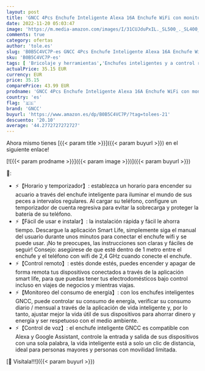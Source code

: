 ```yaml
---
layout: post
title: 'GNCC 4Pcs Enchufe Inteligente Alexa 16A Enchufe WiFi con monitor de consumo de energía  compatible con Alexa y Google Home  Smart Plug con control remoto y función de temporizador 3680W'
date: 2022-11-20 05:03:47
image: 'https://m.media-amazon.com/images/I/31CUJduPxIL._SL500_._SL400_.jpg'
comments: true
category: ofertas
author: 'tole.es'
slug: 'B0B5C4VC7P-es GNCC 4Pcs Enchufe Inteligente Alexa 16A Enchufe WiFi con...'
sku: 'B0B5C4VC7P-es'
tags: [ 'Bricolaje y herramientas','Enchufes inteligentes y a control remoto','Enchufes y accesorios','Instalación eléctrica','alexa','enchufe','gncc','google','home','inteligente','🇪🇸', ]
actualPrice: 35.15 EUR
currency: EUR
price: 35.15
comparePrice: 43.99 EUR
prodname: 'GNCC 4Pcs Enchufe Inteligente Alexa 16A Enchufe WiFi con monitor de consumo de energía  compatible con Alexa y Google Home  Smart Plug con control remoto y función de temporizador 3680W'
country: 'es'
flag: '🇪🇸'
brand: 'GNCC'
buyurl: 'https://www.amazon.es/dp/B0B5C4VC7P/?tag=tolees-21'
descuento: '20.10'
average: '44.2772727272727'
---
```


Ahora mismo tienes [{{< param title >}}]({{< param buyurl >}}) en el siguiente enlace!

[![{{< param prodname >}}]({{< param image >}})]({{< param buyurl >}})

🔎:

- ⚡【Horario y temporizador】: establezca un horario para encender su acuario a través del enchufe inteligente para iluminar el mundo de sus peces a intervalos regulares. Al cargar su teléfono, configure un temporizador de cuenta regresiva para evitar la sobrecarga y proteger la batería de su teléfono.
- ⚡【Fácil de usar e instalar】: la instalación rápida y fácil le ahorra tiempo. Descargue la aplicación Smart Life, simplemente siga el manual del usuario durante unos minutos para conectar el enchufe wifi y se puede usar. ¡No te preocupes, las instrucciones son claras y fáciles de seguir! Consejo: asegúrese de que esté dentro de 1 metro entre el enchufe y el teléfono con wifi de 2,4 GHz cuando conecte el enchufe.
- ⚡【Control remoto】: estés donde estés, puedes encender y apagar de forma remota tus dispositivos conectados a través de la aplicación smart life, para que puedas tener tus electrodomésticos bajo control incluso en viajes de negocios y mientras viajas.
- ⚡【Monitoreo del consumo de energía】: con los enchufes inteligentes GNCC, puede controlar su consumo de energía, verificar su consumo diario / mensual a través de la aplicación de vida inteligente y, por lo tanto, ajustar mejor la vida útil de sus dispositivos para ahorrar dinero y energía y ser respetuoso con el medio ambiente.
- ⚡【Control de voz】: el enchufe inteligente GNCC es compatible con Alexa y Google Assistant, controle la entrada y salida de sus dispositivos con una sola palabra, la vida inteligente está a solo un clic de distancia, ideal para personas mayores y personas con movilidad limitada.

[🛒 Visítala!!!]({{< param buyurl >}})
